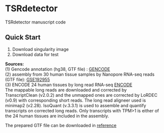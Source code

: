 # TSRdetector
TSRdetector manuscript code


## Quick Start</br>
1. Download singularity image</br>
2. Download data for test</br>



**Sources:**<br/>
(1) Gencode annotation (hg38, GTF file) : [GENCODE](https://www.gencodegenes.org/human/releases.html)<br />
(2) assembly from 30 human tissue samples by Nanopore RNA-seq reads (GTF file): [GSE192955]( https://www.ncbi.nlm.nih.gov/geo/query/acc.cgi?acc=GSE192955)<br />
(3) ENCODE 24 human tissues by long read RNA-seq [ENCODE](https://www.encodeproject.org/matrix/?type=Experiment&control_type!=*&status=released&perturbed=false&assay_title=long+read+RNA-seq&biosample_ontology.classification=tissue&biosample_ontology.classification=tissue&assay_title=total+RNA-seq&assay_title=polyA+plus+RNA-seq)</br>
The mappable long reads are downloaded and corrected by TranscriptClean (v2.0.2) and the unmapped ones are corrected by LoRDEC (v0.9) with corresponding short reads. The long read aligneer used is minimap2 (v2.28). IsoQuant (v.3.3.1) is used to assemble and quantify transcripts on corrected long reads. Only transcripts with TPM>1 is either of the 24 human tissues are included in the assembly. <br />

The prepared GTF file can be downloaded in [reference](https://regmedsrv1.wustl.edu/Public_SPACE/shuhua/Public_html/TSRdetector/merged_assembly_wGene_wCageInfo.gtf)<br />

